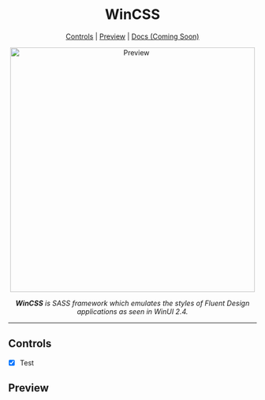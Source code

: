 <h1 align="center">WinCSS</h1>
  
<p align="center">
  <a href="#controls">Controls</a> |
  <a href="#preview">Preview</a> |
  <a href="#docs">Docs (Coming Soon)</a>
</p>

<p align="center">
  <img alt="Preview" width="496" src="https://i.imgur.com/PEXdZv4.png">
<p align="center">

<p align="center">
  <i><strong>WinCSS</strong> is SASS framework which emulates the styles of Fluent Design applications as seen in WinUI 2.4.</i>
</p>

<hr>

## Controls

  - [x] Test

## Preview
